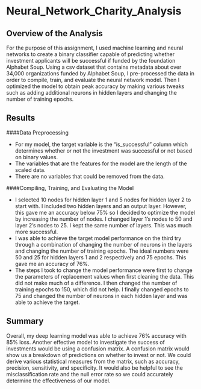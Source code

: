 # Neural_Network_Charity_Analysis

## Overview of the Analysis

For the purpose of this assignment, I used machine learning and neural networks to create a binary classifier capable of predicting whether investment applicants will be successful if funded by the foundation Alphabet Soup. Using a csv dataset that contains metadata about over 34,000 organizations funded by Alphabet Soup, I pre-processed the data in order to compile, train, and evaluate the neural network model. Then I optimized the model to obtain peak accuracy by making various tweaks such as adding additional neurons in hidden layers and changing the number of training epochs. 

## Results

####Data Preprocessing
- For my model, the target variable is the “is_successful” column which determines whether or not the investment was successful or not based on binary values. 
- The variables that are the features for the model are the length of the scaled data. 
- There are no variables that could be removed from the data. 

####Compiling, Training, and Evaluating the Model
- I selected 10 nodes for hidden layer 1 and 5 nodes for hidden layer 2 to start with. I included two hidden layers and an output layer. However, this gave me an accuracy below 75% so I decided to optimize the model by increasing the number of nodes. I changed layer 1’s nodes to 50 and layer 2’s nodes to 25. I kept the same number of layers. This was much more successful. 
- I was able to achieve the target model performance on the third try through a combination of changing the number of neurons in the layers and changing the number of training epochs. The ideal numbers were 50 and 25 for hidden layers 1 and 2 respectively and 75 epochs. This gave me an accuracy of 76%. 
- The steps I took to change the model performance were first to change the parameters of replacement values when first cleaning the data. This did not make much of a difference. I then changed the number of training epochs to 150, which did not help. I finally changed epochs to 75 and changed the number of neurons in each hidden layer and was able to achieve the target. 

## Summary

Overall, my deep learning model was able to achieve 76% accuracy with 85% loss. Another effective model to investigate the success of investments would be using a confusion matrix. A confusion matrix would show us a breakdown of predictions on whether to invest or not. We could derive various statistical measures from the matrix, such as accuracy, precision, sensitivity, and specificity. It would also be helpful to see the misclassification rate and the null error rate so we could accurately determine the effectiveness of our model. 
